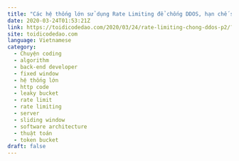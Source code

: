 ```yaml
---
title: "Các hệ thống lớn sử dụng Rate Limiting để chống DDOS, hạn chế spam, bảo vệ hệ thống như thế nào? – Phần 2"
date: 2020-03-24T01:53:21Z
link: https://toidicodedao.com/2020/03/24/rate-limiting-chong-ddos-p2/?utm_medium=RSS&utm_source=news.12bit.vn
site: toidicodedao.com
language: Vietnamese
category:
  - Chuyện coding
  - algorithm
  - back-end developer
  - fixed window
  - hệ thống lớn
  - http code
  - leaky bucket
  - rate limit
  - rate limiting
  - server
  - sliding window
  - software architecture
  - thuật toán
  - token bucket
draft: false
---
```

